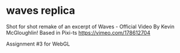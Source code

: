 # waves replica

Shot for shot remake of an excerpt of Waves - Official Video By Kevin McGloughlin! Based in Pixi-ts
https://vimeo.com/178612704

Assignment #3 for WebGL
